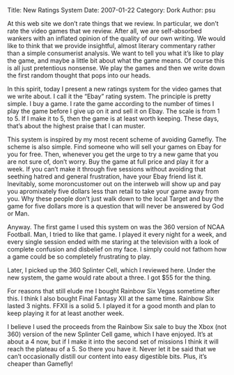 Title: New Ratings System
Date: 2007-01-22
Category: Dork
Author: psu

At this web site we don’t rate things that we review. In particular, we don’t rate the video games that we review. After all, we are self-absorbed wankers with an inflated opinion of the quality of our own writing. We would like to think that we provide insightful, almost literary commentary rather than a simple consumerist analysis. We want to tell you what it’s like to play the game, and maybe a little bit about what the game means. Of course this is all just pretentious nonsense. We play the games and then we write down the first random thought that pops into our heads.

In this spirit, today I present a new ratings system for the video games that we write about. I call it the “Ebay” rating system. The principle is pretty simple. I buy a game. I rate the game according to the number of times I play the game before I give up on it and sell it on Ebay. The scale is from 1 to 5. If I make it to 5, then the game is at least worth keeping. These days, that’s about the highest praise that I can muster.

This system is inspired by my most recent scheme of avoiding Gamefly. The scheme is also simple. Find someone who will sell your games on Ebay for you for free. Then, whenever you get the urge to try a new game that you are not sure of, don’t worry. Buy the game at full price and play it for a week. If you can’t make it through five sessions without avoiding that seething hatred and general frustration, have your Ebay friend list it. Inevitably, some moroncustomer out on the interweb will show up and pay you apromixately five dollars less than retail to take your game away from you. Why these people don’t just walk down to the local Target and buy the game for five dollars more is a question that will never be answered by God or Man.

Anyway. The first game I used this system on was the 360 version of NCAA Football. Man, I tried to like that game. I played it every night for a week, and every single session ended with me staring at the television with a look of complete confusion and disbelief on my face. I simply could not fathom how a game could be so completely frustrating to play.

Later, I picked up the 360 Splinter Cell, which I reviewed here. Under the new system, the game would rate about a three. I got $55 for the thing.

For reasons that still elude me I bought Rainbow Six Vegas sometime after this. I think I also bought Final Fantasy XII at the same time. Rainbow Six lasted 3 nights. FFXII is a solid 5. I played it for a good month and plan to keep playing it for at least another week.

I believe I used the proceeds from the Rainbow Six sale to buy the Xbox (not 360) version of the new Splinter Cell game, which I have enjoyed. It’s at about a 4 now, but if I make it into the second set of missions I think it will reach the plateau of a 5.
So there you have it. Never let it be said that we can’t occasionally distill our content into easy digestible bits. Plus, it’s cheaper than Gamefly!